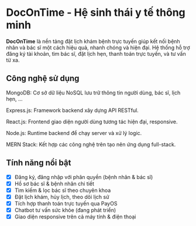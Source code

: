 # DocOnTime - Hệ sinh thái y tế thông minh

**DocOnTime** là nền tảng đặt lịch khám bệnh trực tuyến giúp kết nối bệnh nhân và bác sĩ một cách hiệu quả, nhanh chóng và hiện đại. Hệ thống hỗ trợ đăng ký tài khoản, tìm bác sĩ, đặt lịch hẹn, thanh toán trực tuyến, và tư vấn từ xa.

## Công nghệ sử dụng
MongoDB: Cơ sở dữ liệu NoSQL lưu trữ thông tin người dùng, bác sĩ, lịch hẹn, ...

Express.js: Framework backend xây dựng API RESTful.

React.js: Frontend giao diện người dùng tương tác hiện đại, responsive.

Node.js: Runtime backend để chạy server và xử lý logic.

MERN Stack: Kết hợp các công nghệ trên tạo nên ứng dụng full-stack.

## Tính năng nổi bật
- [x] Đăng ký, đăng nhập với phân quyền (bệnh nhân & bác sĩ)
- [x] Hồ sơ bác sĩ & bệnh nhân chi tiết
- [x] Tìm kiếm & lọc bác sĩ theo chuyên khoa
- [x] Đặt lịch khám, hủy lịch, theo dõi lịch sử
- [x] Tích hợp thanh toán trực tuyến qua PayOS
- [x] Chatbot tư vấn sức khỏe (đang phát triển)
- [x] Giao diện responsive trên cả máy tính & điện thoại
